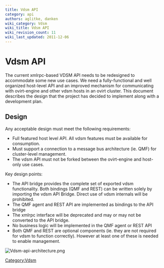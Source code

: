 ```yaml
---
title: Vdsm API
category: api
authors: aglitke, danken
wiki_category: Vdsm
wiki_title: Vdsm API
wiki_revision_count: 11
wiki_last_updated: 2011-12-06
---
```


# Vdsm API

The current xmlrpc-based VDSM API needs to be redesigned to accommodate some new use cases. We need a fully-functional and well organized host-level API and an improved mechanism for communicating with ovirt-engine and other vdsm hosts in an ovirt cluster. This document describes the design that the project has decided to implement along with a development plan.

## Design

Any acceptable design must meet the following requirements:

*   Full featured host level API. All vdsm features must be available for consumption.
*   Must support a connection to a message bus architecture (ie. QMF) for cluster-level management.
*   The vdsm API must not be forked between the ovirt-engine and host-only use cases.

Key design points:

*   The API bridge provides the complete set of exported vdsm functionality. Both bindings (QMF and REST) can be written solely by importing the vdsm API Bridge. Direct use of vdsm internals will be prohibited.
*   The QMF agent and REST API are implemented as bindings to the API bridge
*   The xmlrpc interface will be deprecated and may or may not be converted to the API bridge.
*   No business logic will be implemented in the QMF agent or REST API
*   Both QMF and REST are optional components (ie. they are not required for vdsm to function correctly). However at least one of these is needed to enable management.

![](Vdsm-api-architecture.png‎ "Vdsm-api-architecture.png‎")

<Category:Vdsm>

